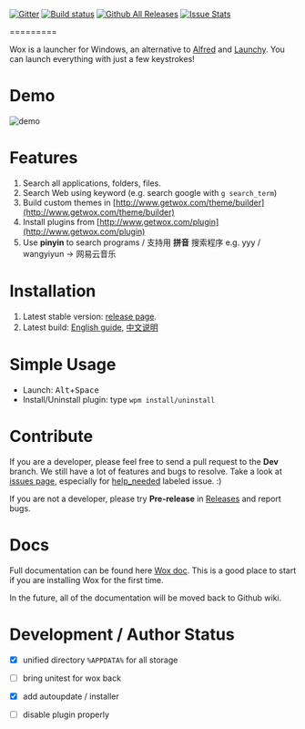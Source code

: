 [![Gitter](https://badges.gitter.im/Wox-launcher/Wox.svg)](https://gitter.im/Wox-launcher/Wox?utm_source=badge&utm_medium=badge&utm_campaign=pr-badge)
[![Build status](https://ci.appveyor.com/api/projects/status/bfktntbivg32e103)](https://ci.appveyor.com/project/happlebao/wox)
[![Github All Releases](https://img.shields.io/github/downloads/Wox-launcher/Wox/total.svg)](https://github.com/Wox-launcher/Wox/releases)
[![Issue Stats](http://issuestats.com/github/Wox-launcher/Wox/badge/pr)](http://issuestats.com/github/Wox-launcher/Wox) 

=========

Wox is a launcher for Windows, an alternative to [Alfred](https://www.alfredapp.com/) and [Launchy](http://www.launchy.net/). You can launch everything with just a few keystrokes!

# Demo


![demo](http://i.imgur.com/DtxNBJi.gif)

# Features

1. Search all applications, folders, files.
2. Search Web using keyword (e.g. search google with `g search_term`)
3. Build custom themes in [http://www.getwox.com/theme/builder](http://www.getwox.com/theme/builder)
4. Install plugins from [http://www.getwox.com/plugin](http://www.getwox.com/plugin)
5. Use **pinyin** to search programs / 支持用 **拼音** 搜索程序 e.g. yyy / wangyiyun -> 网易云音乐

# Installation

1. Latest stable version: [release page](https://github.com/Wox-launcher/Wox/releases).
2. Latest build: [English guide](https://github.com/Wox-launcher/Wox/wiki/FAQ-English#how-to-install-latest-build),  [中文说明](https://github.com/Wox-launcher/Wox/wiki/FAQ-%E4%B8%AD%E6%96%87#%E5%A6%82%E4%BD%95%E5%AE%89%E8%A3%85%E6%9C%80%E6%96%B0-build)


# Simple Usage
- Launch: <kbd>Alt</kbd>+<kbd>Space</kbd>
- Install/Uninstall plugin: type `wpm install/uninstall`

# Contribute  

If you are a developer, please feel free to send a pull request to the **Dev** branch. We still have a lot of features and bugs to resolve. Take a look at [issues page](https://github.com/Wox-launcher/Wox/issues), especially for [help_needed](https://github.com/Wox-launcher/Wox/issues?q=is%3Aopen+is%3Aissue+label%3Ahelp_needed) labeled issue. :)

If you are not a developer, please try  **Pre-release** in [Releases](https://github.com/Wox-launcher/Wox/releases) and report bugs.

# Docs

Full documentation can be found here [Wox doc](http://doc.getwox.com). This is a good place to start if you are installing Wox for the first time.

In the future, all of the documentation will be moved back to Github wiki.

# Development / Author Status

- [x] unified directory `%APPDATA%` for all storage
- [ ] bring unitest for wox back
- [x] add autoupdate / installer
- [ ] disable plugin properly

